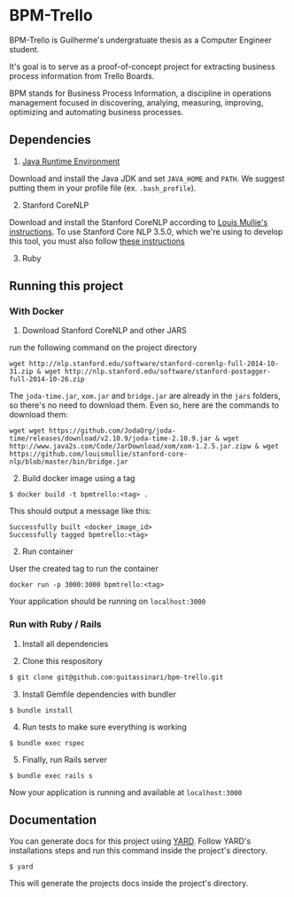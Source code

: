 # BPM-Trello

BPM-Trello is Guilherme's undergratuate thesis as a Computer Engineer student.

It's goal is to serve as a proof-of-concept project for extracting business process information from Trello Boards.

BPM stands for Business Process Information, a discipline in operations management focused in discovering, analying, measuring, improving, optimizing and automating business processes.


## Dependencies

1. [Java Runtime Environment](https://www.oracle.com/java/technologies/javase/javase-jdk8-downloads.html)

Download and install the Java JDK and set `JAVA_HOME` and `PATH`. We suggest putting them
in your profile file (ex. `.bash_profile`).

2. Stanford CoreNLP

Download and install the Stanford CoreNLP according to [Louis Mullie's instructions](https://github.com/louismullie/stanford-core-nlp#installation). To use Stanford Core NLP 3.5.0, which we're using to develop this tool, you must also follow [these instructions](https://github.com/louismullie/stanford-core-nlp#using-the-latest-version-of-the-stanford-corenlp)

3. Ruby

## Running this project

### With Docker

1. Download Stanford CoreNLP and other JARS

run the following command on the project directory 

```
wget http://nlp.stanford.edu/software/stanford-corenlp-full-2014-10-31.zip & wget http://nlp.stanford.edu/software/stanford-postagger-full-2014-10-26.zip 
```

The `joda-time.jar`, `xom.jar` and `bridge.jar` are already in the `jars` folders, so there's no need to download them. Even so, here are the commands to download them:

```
wget wget https://github.com/JodaOrg/joda-time/releases/download/v2.10.9/joda-time-2.10.9.jar & wget http://www.java2s.com/Code/JarDownload/xom/xom-1.2.5.jar.zipw & wget https://github.com/louismullie/stanford-core-nlp/blob/master/bin/bridge.jar
```

2. Build docker image using a tag
```
$ docker build -t bpmtrello:<tag> .
```

This should output a message like this:

```
Successfully built <docker_image_id>
Successfully tagged bpmtrello:<tag>
```

2. Run container

User the created tag to run the container

```
docker run -p 3000:3000 bpmtrello:<tag>
```

Your application should be running on `localhost:3000`

### Run with Ruby / Rails

1. Install all dependencies

2. Clone this respository

```bash
$ git clone git@github.com:guitassinari/bpm-trello.git
```

3. Install Gemfile dependencies with bundler

```
$ bundle install
```

4. Run tests to make sure everything is working

```
$ bundle exec rspec
```

5. Finally, run Rails server

```
$ bundle exec rails s
```

Now your application is running and available at `localhost:3000`

## Documentation

You can generate docs for this project using [YARD](https://yardoc.org/).
Follow YARD's installations steps and run this command inside the project's directory.

```
$ yard
```

This will generate the projects docs inside the project's directory.
